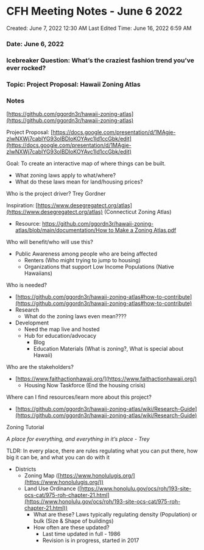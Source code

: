 # CFH Meeting Notes - June 6 2022

Created: June 7, 2022 12:30 AM
Last Edited Time: June 16, 2022 6:59 AM

### Date:  June 6, 2022

### Icebreaker Question: What’s the craziest fashion trend you’ve ever rocked?

### Topic: Project Proposal: Hawaii Zoning Atlas

### Notes

[https://github.com/ggordn3r/hawaii-zoning-atlas](https://github.com/ggordn3r/hawaii-zoning-atlas)

Project Proposal: [https://docs.google.com/presentation/d/1MAgje-zIwNXWj7cabIYG93oIBDloKOYAvc1Id1ccGbk/edit](https://docs.google.com/presentation/d/1MAgje-zIwNXWj7cabIYG93oIBDloKOYAvc1Id1ccGbk/edit)

Goal: To create an interactive map of where things can be built.

- What zoning laws apply to what/where?
- What do these laws mean for land/housing prices?

Who is the project driver? Trey Gordner

Inspiration: [https://www.desegregatect.org/atlas](https://www.desegregatect.org/atlas) (Connecticut Zoning Atlas)

- Resource: [https://github.com/ggordn3r/hawaii-zoning-atlas/blob/main/documentation/How to Make a Zoning Atlas.pdf](https://github.com/ggordn3r/hawaii-zoning-atlas/blob/main/documentation/How%20to%20Make%20a%20Zoning%20Atlas.pdf)

Who will benefit/who will use this?

- Public Awareness among people who are being affected
    - Renters (Who might trying to jump to housing)
    - Organizations that support Low Income Populations (Native Hawaiians)

Who is needed?

- [https://github.com/ggordn3r/hawaii-zoning-atlas#how-to-contribute](https://github.com/ggordn3r/hawaii-zoning-atlas#how-to-contribute)
- Research
    - What do the zoning laws even mean????
- Development
    - Need the map live and hosted
    - Hub for education/advocacy
        - Blog
        - Education Materials (What is zoning?, What is special about Hawaii)

Who are the stakeholders?

- [https://www.faithactionhawaii.org/](https://www.faithactionhawaii.org/)
    - Housing Now Taskforce (End the housing crisis)

Where can I find resources/learn more about this project?

- [https://github.com/ggordn3r/hawaii-zoning-atlas/wiki/Research-Guide](https://github.com/ggordn3r/hawaii-zoning-atlas/wiki/Research-Guide)

Zoning Tutorial 

*A place for everything, and everything in it’s place - Trey*

TLDR: In every place, there are rules regulating what you can put there, how big it can be, and what you can do with it

- Districts
    - Zoning Map ([https://www.honolulugis.org/](https://www.honolulugis.org/))
    - Land Use Ordinance ([https://www.honolulu.gov/ocs/roh/193-site-ocs-cat/975-roh-chapter-21.html](https://www.honolulu.gov/ocs/roh/193-site-ocs-cat/975-roh-chapter-21.html))
        - What are these? Laws typically regulating density (Population) or bulk (Size & Shape of buildings)
        - How often are these updated?
            - Last time updated in full - 1986
            - Revision is in progress, started in 2017